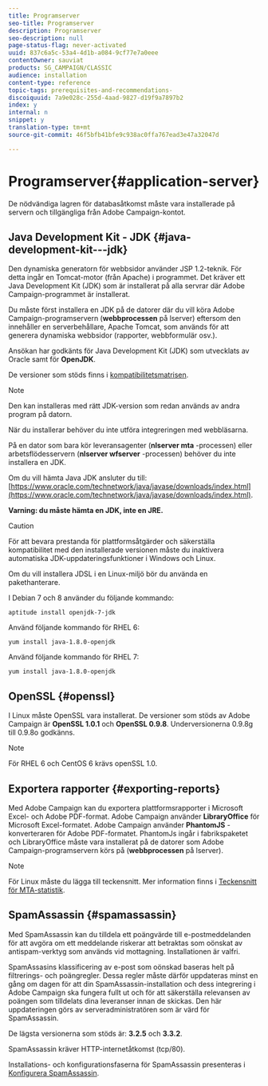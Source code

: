 ```yaml
---
title: Programserver
seo-title: Programserver
description: Programserver
seo-description: null
page-status-flag: never-activated
uuid: 837c6a5c-53a4-4d1b-a084-9cf77e7a0eee
contentOwner: sauviat
products: SG_CAMPAIGN/CLASSIC
audience: installation
content-type: reference
topic-tags: prerequisites-and-recommendations-
discoiquuid: 7a9e028c-255d-4aad-9827-d19f9a7897b2
index: y
internal: n
snippet: y
translation-type: tm+mt
source-git-commit: 46f5bfb41bfe9c938ac0ffa767ead3e47a32047d

---
```



# Programserver{#application-server}

De nödvändiga lagren för databasåtkomst måste vara installerade på servern och tillgängliga från Adobe Campaign-kontot.

## Java Development Kit - JDK {#java-development-kit---jdk}

Den dynamiska generatorn för webbsidor använder JSP 1.2-teknik. För detta ingår en Tomcat-motor (från Apache) i programmet. Det kräver ett Java Development Kit (JDK) som är installerat på alla servrar där Adobe Campaign-programmet är installerat.

Du måste först installera en JDK på de datorer där du vill köra Adobe Campaign-programservern (**webbprocessen** på lserver) eftersom den innehåller en serverbehållare, Apache Tomcat, som används för att generera dynamiska webbsidor (rapporter, webbformulär osv.).

Ansökan har godkänts för Java Development Kit (JDK) som utvecklats av Oracle samt för **OpenJDK**.

De versioner som stöds finns i [kompatibilitetsmatrisen](https://helpx.adobe.com/campaign/kb/compatibility-matrix.html).

>[!NOTE]
>
>Den kan installeras med rätt JDK-version som redan används av andra program på datorn.
>  
>När du installerar behöver du inte utföra integreringen med webbläsarna.
>
>På en dator som bara kör leveransagenter (**nlserver mta** -processen) eller arbetsflödesservern (**nlserver wfserver** -processen) behöver du inte installera en JDK.

Om du vill hämta Java JDK ansluter du till: [https://www.oracle.com/technetwork/java/javase/downloads/index.html](https://www.oracle.com/technetwork/java/javase/downloads/index.html).

**Varning: du måste hämta en JDK, inte en JRE.**

>[!CAUTION]
>
>För att bevara prestanda för plattformsåtgärder och säkerställa kompatibilitet med den installerade versionen måste du inaktivera automatiska JDK-uppdateringsfunktioner i Windows och Linux.

Om du vill installera JDSL i en Linux-miljö bör du använda en pakethanterare.

I Debian 7 och 8 använder du följande kommando:

```
aptitude install openjdk-7-jdk
```

Använd följande kommando för RHEL 6:

```
yum install java-1.8.0-openjdk
```

Använd följande kommando för RHEL 7:

```
yum install java-1.8.0-openjdk
```

## OpenSSL {#openssl}

I Linux måste OpenSSL vara installerat. De versioner som stöds av Adobe Campaign är **OpenSSL 1.0.1** och **OpenSSL 0.9.8**. Underversionerna 0.9.8g till 0.9.8o godkänns.

>[!NOTE]
>
>För RHEL 6 och CentOS 6 krävs openSSL 1.0.

## Exportera rapporter {#exporting-reports}

Med Adobe Campaign kan du exportera plattformsrapporter i Microsoft Excel- och Adobe PDF-format. Adobe Campaign använder **LibraryOffice** för Microsoft Excel-formatet. Adobe Campaign använder **PhantomJS** -konverteraren för Adobe PDF-formatet. PhantomJs ingår i fabrikspaketet och LibraryOffice måste vara installerat på de datorer som Adobe Campaign-programservern körs på (**webbprocessen** på lserver).

>[!NOTE]
>
>För Linux måste du lägga till teckensnitt. Mer information finns i [Teckensnitt för MTA-statistik](../../installation/using/prerequisites-of-campaign-installation-in-linux.md#fonts-for-mta-statistics).

## SpamAssassin {#spamassassin}

Med SpamAssassin kan du tilldela ett poängvärde till e-postmeddelanden för att avgöra om ett meddelande riskerar att betraktas som oönskat av antispam-verktyg som används vid mottagning. Installationen är valfri.

SpamAssasins klassificering av e-post som oönskad baseras helt på filtrerings- och poängregler. Dessa regler måste därför uppdateras minst en gång om dagen för att din SpamAssassin-installation och dess integrering i Adobe Campaign ska fungera fullt ut och för att säkerställa relevansen av poängen som tilldelats dina leveranser innan de skickas. Den här uppdateringen görs av serveradministratören som är värd för SpamAssassin.

De lägsta versionerna som stöds är: **3.2.5** och **3.3.2**.

SpamAssassin kräver HTTP-internetåtkomst (tcp/80).

Installations- och konfigurationsfaserna för SpamAssassin presenteras i [Konfigurera SpamAssassin](../../installation/using/configuring-spamassassin.md).

